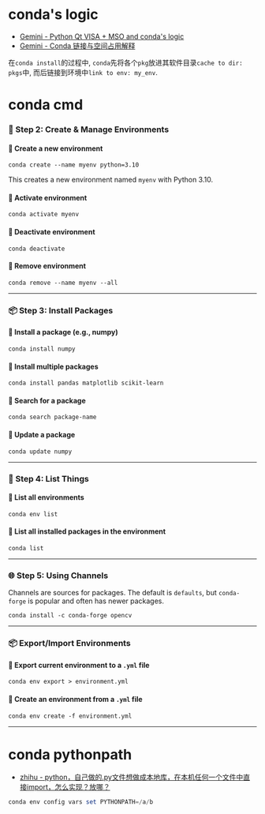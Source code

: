 # conda's logic

- [‎Gemini - Python Qt VISA + MSO and conda's logic](https://g.co/gemini/share/2e61710af469) 
- [‎Gemini - Conda 链接与空间占用解释](https://g.co/gemini/share/9231802250f0)  

在`conda install`的过程中, `conda`先将各个`pkg`放进其软件目录`cache to dir: pkgs`中, 而后链接到环境中`link to env: my_env`. 

# conda cmd

### 📁 Step 2: Create & Manage Environments

#### 🔹 Create a new environment

`conda create --name myenv python=3.10`

This creates a new environment named `myenv` with Python 3.10.

#### 🔹 Activate environment

`conda activate myenv`

#### 🔹 Deactivate environment

`conda deactivate`

#### 🔹 Remove environment

`conda remove --name myenv --all`

---

### 📦 Step 3: Install Packages

#### 🔹 Install a package (e.g., numpy)

`conda install numpy`

#### 🔹 Install multiple packages

`conda install pandas matplotlib scikit-learn`

#### 🔹 Search for a package

`conda search package-name`

#### 🔹 Update a package

`conda update numpy`

---

### 📄 Step 4: List Things

#### 🔹 List all environments

`conda env list`

#### 🔹 List all installed packages in the environment

`conda list`

---

### 🌐 Step 5: Using Channels

Channels are sources for packages. The default is `defaults`, but `conda-forge` is popular and often has newer packages.

`conda install -c conda-forge opencv`

---

### 📦 Export/Import Environments

#### 🔹 Export current environment to a `.yml` file

`conda env export > environment.yml`

#### 🔹 Create an environment from a `.yml` file

`conda env create -f environment.yml`

---

# conda pythonpath

- [zhihu - python，自己做的.py文件想做成本地库，在本机任何一个文件中直接import，怎么实现？放哪？](https://www.zhihu.com/question/661124529) 

````powershell
conda env config vars set PYTHONPATH=/a/b
````
